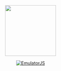 <div align="center">

  <img width = 160 src = https://cdn.jsdelivr.net/gh/EmulatorJS/EmulatorJS@main/docs/Logo-light.png>

  [![EmulatorJS](https://img.shields.io/badge/EmulatorJS-00BFFF?style=for-the-badge)](https://github.com/EmulatorJS/EmulatorJS) 
</div>
